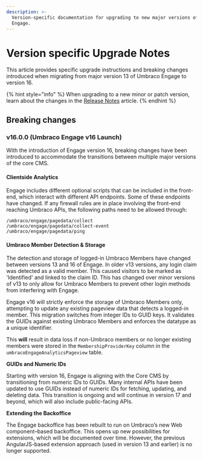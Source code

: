 ```yaml
---
description: >-
  Version-specific documentation for upgrading to new major versions of Umbraco
  Engage.
---
```


# Version specific Upgrade Notes

This article provides specific upgrade instructions and breaking changes introduced when migrating from major version 13 of Umbraco Engage to version 16.

{% hint style="info" %}
When upgrading to a new minor or patch version, learn about the changes in the [Release Notes](../release-notes.md) article.
{% endhint %}

## Breaking changes

### v16.0.0 (Umbraco Engage v16 Launch)

With the introduction of Engage version 16, breaking changes have been introduced to accommodate the transitions between multiple major versions of the core CMS.

#### Clientside Analytics

Engage includes different optional scripts that can be included in the front-end, which interact with different API endpoints. Some of these endpoints have changed. If any firewall rules are in place involving the front-end reaching Umbraco APIs, the following paths need to be allowed through:

```
/umbraco/engage/pagedata/collect
/umbraco/engage/pagedata/collect-event
/umbraco/engage/pagedata/ping
```

#### Umbraco Member Detection & Storage

The detection and storage of logged-in Umbraco Members have changed between versions 13 and 16 of Engage. In older v13 versions, any login claim was detected as a valid member. This caused visitors to be marked as 'Identified' and linked to the claim ID. This has changed over minor versions of v13 to only allow for Umbraco Members to prevent other login methods from interfering with Engage.

Engage v16 will strictly enforce the storage of Umbraco Members only, attempting to update any existing pageview data that detects a logged-in member. This migration switches from integer IDs to GUID keys. It validates the GUIDs against existing Umbraco Members and enforces the datatype as a unique identifier.

This **will** result in data loss if non-Umbraco members or no longer existing members were stored in the `MembershipProviderKey` column in the `umbracoEngageAnalyticsPageview` table.

**GUIDs and Numeric IDs**

Starting with version 16, Engage is aligning with the Core CMS by transitioning from numeric IDs to GUIDs. Many internal APIs have been updated to use GUIDs instead of numeric IDs for fetching, updating, and deleting data. This transition is ongoing and will continue in version 17 and beyond, which will also include public-facing APIs.

**Extending the Backoffice**

The Engage backoffice has been rebuilt to run on Umbraco’s new Web component–based backoffice. This opens up new possibilities for extensions, which will be documented over time. However, the previous AngularJS-based extension approach (used in version 13 and earlier) is no longer supported.
